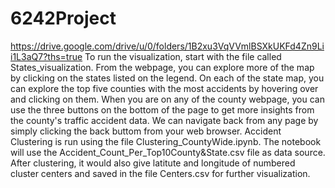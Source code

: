 # 6242Project
https://drive.google.com/drive/u/0/folders/1B2xu3VqVVmlBSXkUKFd4Zn9Lii1L3aQ7?ths=true
To run the visualization, start with the file called States_visualization. From the webpage, you can explore more of the map by clicking on the states listed on the legend. On each of the state map, you can explore the top five counties with the most accidents by hovering over and clicking on them. When you are on any of the county webpage, you can use the three buttons on the bottom of the page to get more insights from the county's traffic accident data. We can navigate back from any page by simply clicking the back buttom from your web browser.
Accident Clustering is run using the file Clustering_CountyWide.ipynb. The notebook will use the Accident_Count_Per_Top10County&State.csv file as data source. After clustering, it would also give latitute and longitude of numbered cluster centers and saved in the file Centers.csv for further visualization. 
